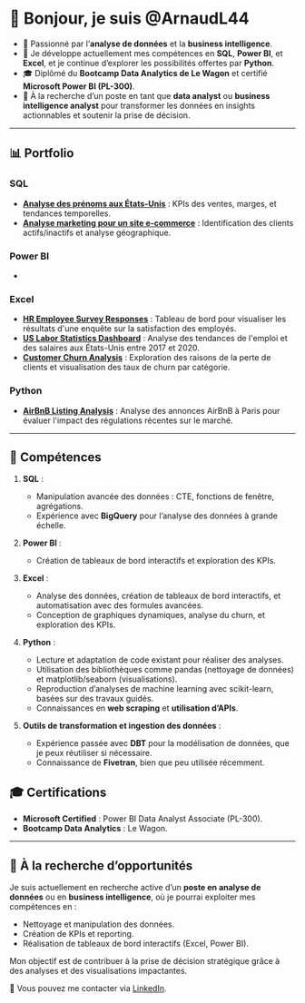 # 👋 Bonjour, je suis @ArnaudL44

- 🌟 Passionné par l’**analyse de données** et la **business intelligence**.
- 🌱 Je développe actuellement mes compétences en **SQL**, **Power BI**, et **Excel**, et je continue d’explorer les possibilités offertes par **Python**.
- 🎓 Diplômé du **Bootcamp Data Analytics de Le Wagon** et certifié **Microsoft Power BI (PL-300)**.
- 🤝 À la recherche d’un poste en tant que **data analyst** ou **business intelligence analyst** pour transformer les données en insights actionnables et soutenir la prise de décision.

---

## 📊 Portfolio

### SQL
- **[Analyse des prénoms aux États-Unis](https://github.com/Arnaudl44/SQL-Projects/tree/main/BabyNames)** : KPIs des ventes, marges, et tendances temporelles.
- **[Analyse marketing pour un site e-commerce](https://github.com/Arnaudl44/SQL-Projects/tree/main/Marketing%20%26%20Conversion%20Optimization%20Analysis)** : Identification des clients actifs/inactifs et analyse géographique.

### Power BI
-

### Excel
- **[HR Employee Survey Responses](https://github.com/Arnaudl44/Excel-Projects/blob/main/HR%20Employee%20Survey%20Responses/README.md)** : Tableau de bord pour visualiser les résultats d'une enquête sur la satisfaction des employés.
- **[US Labor Statistics Dashboard](https://github.com/Arnaudl44/Excel-Projects/blob/main/US%20Labor%20Statistics%20Dashboard/README.md)** : Analyse des tendances de l'emploi et des salaires aux États-Unis entre 2017 et 2020.
- **[Customer Churn Analysis](https://github.com/Arnaudl44/Excel-Projects/blob/main/Analyzing%20Customer%20Churn%20/README.md)** : Exploration des raisons de la perte de clients et visualisation des taux de churn par catégorie.

### Python
- **[AirBnB Listing Analysis](https://github.com/Arnaudl44/Python-Projects/blob/main/AirBnB_Listing_Analysis/README.md)** : Analyse des annonces AirBnB à Paris pour évaluer l'impact des régulations récentes sur le marché.

---

## 🎯 Compétences

1. **SQL** :
   - Manipulation avancée des données : CTE, fonctions de fenêtre, agrégations.
   - Expérience avec **BigQuery** pour l’analyse des données à grande échelle.

2. **Power BI** :
   - Création de tableaux de bord interactifs et exploration des KPIs.

3. **Excel** :
   - Analyse des données, création de tableaux de bord interactifs, et automatisation avec des formules avancées.
   - Conception de graphiques dynamiques, analyse du churn, et exploration des KPIs.

4. **Python** :
   - Lecture et adaptation de code existant pour réaliser des analyses.
   - Utilisation des bibliothèques comme pandas (nettoyage de données) et matplotlib/seaborn (visualisations).
   - Reproduction d’analyses de machine learning avec scikit-learn, basées sur des travaux guidés.
   - Connaissances en **web scraping** et **utilisation d’APIs**.

5. **Outils de transformation et ingestion des données** :
   - Expérience passée avec **DBT** pour la modélisation de données, que je peux réutiliser si nécessaire.
   - Connaissance de **Fivetran**, bien que peu utilisée récemment.

## 🎓 Certifications

- **Microsoft Certified** : Power BI Data Analyst Associate (PL-300).
- **Bootcamp Data Analytics** : Le Wagon.

---

## 🚀 À la recherche d’opportunités

Je suis actuellement en recherche active d’un **poste en analyse de données** ou en **business intelligence**, où je pourrai exploiter mes compétences en :
- Nettoyage et manipulation des données.
- Création de KPIs et reporting.
- Réalisation de tableaux de bord interactifs (Excel, Power BI).

Mon objectif est de contribuer à la prise de décision stratégique grâce à des analyses et des visualisations impactantes.

📧 Vous pouvez me contacter via [LinkedIn](https://www.linkedin.com/in/arnaud-le-merre).
